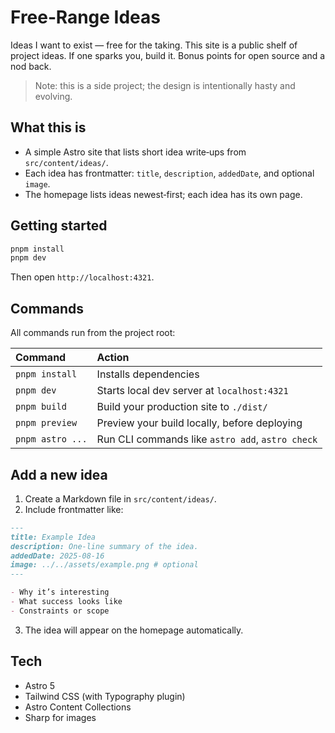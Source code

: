 # Free‑Range Ideas

Ideas I want to exist — free for the taking. This site is a public shelf of project ideas. If one sparks you, build it. Bonus points for open source and a nod back.

> Note: this is a side project; the design is intentionally hasty and evolving.

## What this is

- A simple Astro site that lists short idea write‑ups from `src/content/ideas/`.
- Each idea has frontmatter: `title`, `description`, `addedDate`, and optional `image`.
- The homepage lists ideas newest‑first; each idea has its own page.

## Getting started

```sh
pnpm install
pnpm dev
```

Then open `http://localhost:4321`.

## Commands

All commands run from the project root:

| Command          | Action                                           |
| :--------------- | :----------------------------------------------- |
| `pnpm install`   | Installs dependencies                            |
| `pnpm dev`       | Starts local dev server at `localhost:4321`      |
| `pnpm build`     | Build your production site to `./dist/`          |
| `pnpm preview`   | Preview your build locally, before deploying     |
| `pnpm astro ...` | Run CLI commands like `astro add`, `astro check` |

## Add a new idea

1. Create a Markdown file in `src/content/ideas/`.
2. Include frontmatter like:

```md
---
title: Example Idea
description: One‑line summary of the idea.
addedDate: 2025-08-16
image: ../../assets/example.png # optional
---

- Why it’s interesting
- What success looks like
- Constraints or scope
```

3. The idea will appear on the homepage automatically.

## Tech

- Astro 5
- Tailwind CSS (with Typography plugin)
- Astro Content Collections
- Sharp for images
